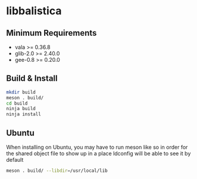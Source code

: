 # libbalistica

## Minimum Requirements
* vala >= 0.36.8
* glib-2.0 >= 2.40.0
* gee-0.8 >= 0.20.0

## Build & Install
```bash
mkdir build
meson . build/
cd build
ninja build
ninja install
```

## Ubuntu
When installing on Ubuntu, you may have to run meson like so in order for the shared object file to show up in a place ldconfig will be able to see it by default
```bash
meson . build/ --libdir=/usr/local/lib
```
